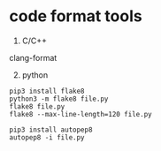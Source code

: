 # code format tools

1. C/C++

clang-format

2. python

```shell
pip3 install flake8
python3 -m flake8 file.py
flake8 file.py
flake8 --max-line-length=120 file.py

pip3 install autopep8
autopep8 -i file.py
```
